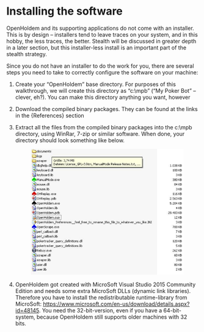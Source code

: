 # Installing the software 

OpenHoldem and its supporting applications do not come with an
installer. This is by design – installers tend to leave traces on your
system, and in this hobby, the less traces, the better. Stealth will be
discussed in greater depth in a later section, but this installer-less
install is an important part of the stealth strategy.

Since you do not have an installer to do the work for you, there are
several steps you need to take to correctly configure the software on
your machine:

1.  Create your “OpenHoldem” base directory. For purposes of this
    walkthrough, we will create this directory as “c:\mpb” (“My Poker
    Bot” – clever, eh?). You can make this directory anything you want,
    however

2.  Download the compiled binary packages. They can be found at the
    links in the {References} section

3.  Extract all the files from the compiled binary packages into the
    c:\mpb directory, using WinRar, 7-zip or similar software. When
    done, your directory should look something like below.

    <figure>
    <img src="images/openholdem/installation/installation.jpg" />
    </figure>

4.  OpenHoldem got created with MicroSoft Visual Studio 2015 Community
    Edition and needs some extra MicroSoft DLLs (dynamic link
    libraries). Therefore you have to install the redistributable
    runtime-library from MicroSoft:
    <https://www.microsoft.com/en-us/download/details.aspx?id=48145>.
    You need the 32-bit-version, even if you have a 64-bit-system,
    because OpenHoldem still supports older machines with 32 bits.
